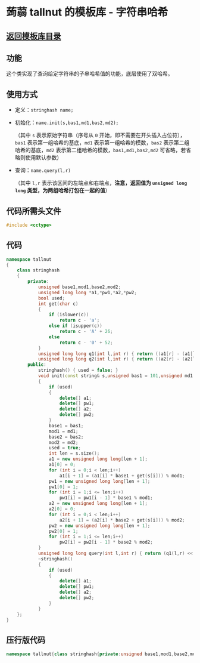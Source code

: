 # 蒟蒻 tallnut 的模板库 - 字符串哈希
## [返回模板库目录](https://tallnutliu.github.io/github-pages/2025/02/15/My-Templates-(Chinese-version).html)
## 功能
这个类实现了查询给定字符串的子串哈希值的功能，底层使用了双哈希。
## 使用方式
- 定义：`stringhash name;`

- 初始化：`name.init(s,bas1,md1,bas2,md2);`
  
  （其中 `s` 表示原始字符串（序号从 `0` 开始，即不需要在开头插入占位符），`bas1` 表示第一组哈希的基底，`md1` 表示第一组哈希的模数，`bas2` 表示第二组哈希的基底，`md2` 表示第二组哈希的模数，`bas1,md1,bas2,md2` 可省略，若省略则使用默认参数）
  
- 查询：`name.query(l,r)`
  
  （其中 `l,r` 表示该区间的左端点和右端点，**注意，返回值为 `unsigned long long` 类型，为两组哈希打包在一起的值**）
## 代码所需头文件
```cpp
#include <cctype>
```
## 代码
```cpp
namespace tallnut
{
	class stringhash
	{
		private:
			unsigned base1,mod1,base2,mod2;
			unsigned long long *a1,*pw1,*a2,*pw2;
			bool used;
			int get(char c)
			{
				if (islower(c))
                    return c - 'a';
                else if (isupper(c))
                    return c - 'A' + 26;
                else
                    return c - '0' + 52;
			}
			unsigned long long q1(int l,int r) { return ((a1[r] - (a1[l - 1] * pw1[r - l + 1] % mod1) + mod1) % mod1); }
			unsigned long long q2(int l,int r) { return ((a2[r] - (a2[l - 1] * pw2[r - l + 1] % mod2) + mod2) % mod2); }
		public:
			stringhash() { used = false; }
			void init(const string& s,unsigned bas1 = 101,unsigned md1 = 998244353,unsigned bas2 = 131,unsigned md2 = 1e9 + 7)
			{
				if (used)
				{
					delete[] a1;
					delete[] pw1;
					delete[] a2;
					delete[] pw2;
				}
				base1 = bas1;
				mod1 = md1;
				base2 = bas2;
				mod2 = md2;
				used = true;
				int len = s.size();
				a1 = new unsigned long long[len + 1];
				a1[0] = 0;
				for (int i = 0;i < len;i++)
					a1[i + 1] = (a1[i] * base1 + get(s[i])) % mod1;
				pw1 = new unsigned long long[len + 1];
				pw1[0] = 1;
				for (int i = 1;i <= len;i++)
					pw1[i] = pw1[i - 1] * base1 % mod1;
				a2 = new unsigned long long[len + 1];
				a2[0] = 0;
				for (int i = 0;i < len;i++)
					a2[i + 1] = (a2[i] * base2 + get(s[i])) % mod2;
				pw2 = new unsigned long long[len + 1];
				pw2[0] = 1;
				for (int i = 1;i <= len;i++)
					pw2[i] = pw2[i - 1] * base2 % mod2;
			}
			unsigned long long query(int l,int r) { return (q1(l,r) << 32) + q2(l,r);	}
			~stringhash()
			{
				if (used)
				{
					delete[] a1;
					delete[] pw1;
					delete[] a2;
					delete[] pw2;
				}
			}
	};
}
```
## 压行版代码
```cpp
namespace tallnut{class stringhash{private:unsigned base1,mod1,base2,mod2;unsigned long long*a1,*pw1,*a2,*pw2;bool used;int get(char c){if(islower(c))return c-'a';else if(isupper(c))return c-'A'+26;else return c-'0'+52;}unsigned long long q1(int l,int r){return((a1[r]-(a1[l-1]*pw1[r-l+1]%mod1)+mod1)%mod1);}unsigned long long q2(int l,int r){return((a2[r]-(a2[l-1]*pw2[r-l+1]%mod2)+mod2)%mod2);}public:stringhash(){used=false;}void init(const string&s,unsigned bas1=101,unsigned md1=998244353,unsigned bas2=131,unsigned md2=1e9+7){if(used){delete[]a1;delete[]pw1;delete[]a2;delete[]pw2;}base1=bas1;mod1=md1;base2=bas2;mod2=md2;used=true;int len=s.size();a1=new unsigned long long[len+1];a1[0]=0;for(int i=0;i<len;i++)a1[i+1]=(a1[i]*base1+get(s[i]))%mod1;pw1=new unsigned long long[len+1];pw1[0]=1;for(int i=1;i<=len;i++)pw1[i]=pw1[i-1]*base1%mod1;a2=new unsigned long long[len+1];a2[0]=0;for(int i=0;i<len;i++)a2[i+1]=(a2[i]*base2+get(s[i]))%mod2;pw2=new unsigned long long[len+1];pw2[0]=1;for(int i=1;i<=len;i++)pw2[i]=pw2[i-1]*base2%mod2;}unsigned long long query(int l,int r){return(q1(l,r)<<32)+q2(l,r);}~stringhash(){if(used){delete[]a1;delete[]pw1;delete[]a2;delete[]pw2;}}};}
```
